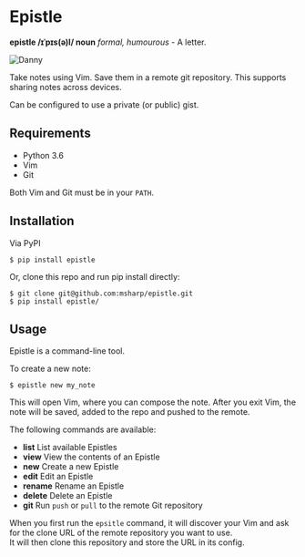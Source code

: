 # Epistle

__epistle /ɪˈpɪs(ə)l/ **noun**__ *formal, humourous* - A letter.

![Danny](danny.png)

Take notes using Vim. Save them in a remote git repository.  This supports sharing notes across devices.

Can be configured to use a private (or public) gist.

## Requirements

* Python 3.6
* Vim
* Git

Both Vim and Git must be in your `PATH`.

## Installation

Via PyPI

    $ pip install epistle

Or, clone this repo and run pip install directly:

    $ git clone git@github.com:msharp/epistle.git
    $ pip install epistle/

## Usage
  
Epistle is a command-line tool.

To create a new note:

    $ epistle new my_note

This will open Vim, where you can compose the note.  After you exit Vim, the note will be saved, added to the repo and pushed to the remote.

The following commands are available:

* __list__    List available Epistles
* __view__    View the contents of an Epistle
* __new__     Create a new Epistle
* __edit__    Edit an Epistle
* __rename__  Rename an Epistle
* __delete__  Delete an Epistle
* __git__     Run `push` or `pull` to the remote Git repository

When you first run the `epsitle` command, it will discover your Vim and ask for the clone URL of the remote repository you want to use.  
It will then clone this repository and store the URL in its config.
